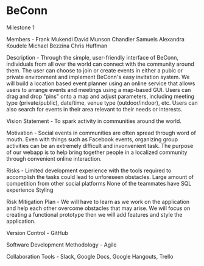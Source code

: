 # BeConn

Milestone 1


Members - Frank Mukendi
	  David Munson
	  Chandler Samuels
	  Alexandra Koudele
	  Michael Bezzina
	  Chris Huffman


Description - Through the simple, user-friendly interface of BeConn, individuals  from all over the world can connect with the community around them.  The user can choose to join or create events in either a pubic or private environment and
implement BeConn's easy invitation system.
We will build a location based event planner using an online service that allows users to arrange events and
meetings using a map-based GUI.  Users can drag and drop "pins" onto a map and adjust parameters, including meeting type
(private/public), date/time, venue type (outdoor/indoor), etc.  Users can also search for events in their area relevant to their needs or interests.


Vision Statement - To spark activity in communities around the world.


Motivation - Social events in communities are often spread through word of mouth.  Even with things such as Facebook events, organizing group activities can be an extremely difficult and invonvenient task.  The purpose of our webapp is to help
bring together people in a localized community through convenient online interaction.


Risks - Limited development experience with the tools required to accomplish the tasks could lead to unforeseen obstacles.
	Large amount of competition from other social platforms
	None of the teammates have SQL experience
	Styling


Risk Mitigation Plan - We will have to learn as we work on the application and help each other overcome obstacles that may
arise.  We will focus on creating a functional prototype then we will add features and style the application.


Version Control - GitHub


Software Development Methodology - Agile


Collaboration Tools - Slack, Google Docs, Google Hangouts, Trello
